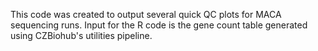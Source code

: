 This code was created to output several quick QC plots for MACA sequencing runs. Input for the R code is the gene count table generated using CZBiohub's utilities pipeline. 
